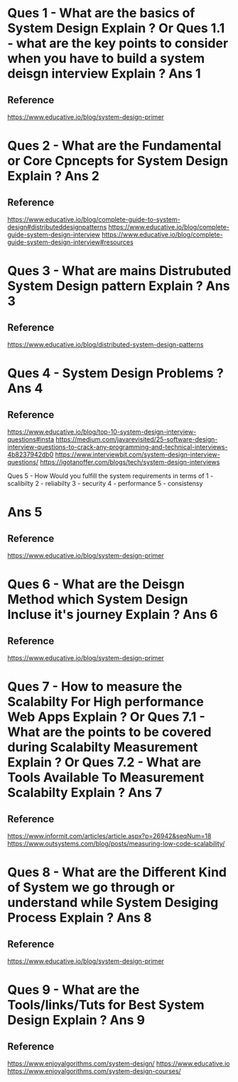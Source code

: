 Ques 1 - What are the basics of System Design Explain ?
Or
Ques 1.1 - what are the key points to consider when you have to build a system deisgn interview Explain ?
Ans 1
=====
Reference
----------
https://www.educative.io/blog/system-design-primer




Ques 2 - What are the Fundamental or Core Cpncepts for System Design Explain ?
Ans 2
=====
Reference
---------
https://www.educative.io/blog/complete-guide-to-system-design#distributeddesignpatterns
https://www.educative.io/blog/complete-guide-system-design-interview
https://www.educative.io/blog/complete-guide-system-design-interview#resources



Ques 3 - What are mains Distrubuted System Design pattern Explain ?
Ans 3
=====
Reference
---------
https://www.educative.io/blog/distributed-system-design-patterns



Ques 4 - System Design Problems ?
Ans 4
=====
Reference
---------
https://www.educative.io/blog/top-10-system-design-interview-questions#insta
https://medium.com/javarevisited/25-software-design-interview-questions-to-crack-any-programming-and-technical-interviews-4b8237942db0
https://www.interviewbit.com/system-design-interview-questions/
https://igotanoffer.com/blogs/tech/system-design-interviews



Ques 5 - How Would you fulfill the system requirements in terms of
1 - scalibilty
2 - reliabilty
3 - security
4 - performance
5 - consistensy

Ans 5
=====
Reference
---------
https://www.educative.io/blog/system-design-primer




Ques 6 - What are the Deisgn Method which System Design Incluse it's journey Explain ?
Ans 6
=====
Reference
---------
https://www.educative.io/blog/system-design-primer




Ques 7 - How to measure the Scalabilty For High performance Web Apps Explain ?
Or
Ques 7.1 - What are the points to be covered during Scalabilty Measurement Explain ?
Or
Ques 7.2 - What are Tools Available To Measurement Scalabilty Explain ? 
Ans 7
=====
Reference
---------
https://www.informit.com/articles/article.aspx?p=26942&seqNum=18
https://www.outsystems.com/blog/posts/measuring-low-code-scalability/



Ques 8 - What are the Different Kind of System we go through or understand while System Desiging Process Explain ?
Ans 8
=====
Reference
----------
https://www.educative.io/blog/system-design-primer



Ques 9 - What are the Tools/links/Tuts for Best System Design  Explain ?
Ans 9
=====
Reference
---------
https://www.enjoyalgorithms.com/system-design/
https://www.educative.io
https://www.enjoyalgorithms.com/system-design-courses/